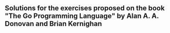 ## Solutions for the exercises proposed on the book "The Go Programming Language" by Alan A. A. Donovan and Brian Kernighan
